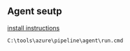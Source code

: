 ## Agent seutp

[install instructions](https://docs.microsoft.com/en-us/azure/devops/pipelines/agents/v2-windows?view=azure-devops)

```bat
C:\tools\azure\pipeline\agent\run.cmd
```

